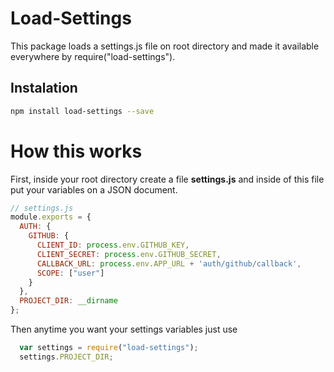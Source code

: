 # Load-Settings

This package loads a settings.js file on root directory and made it available everywhere by require("load-settings").

## Instalation

```bash
npm install load-settings --save
```


# How this works

First, inside your root directory create a file **settings.js** and inside of this file put your variables on a JSON document.

```javascript
// settings.js
module.exports = {
  AUTH: {
    GITHUB: {
      CLIENT_ID: process.env.GITHUB_KEY,
      CLIENT_SECRET: process.env.GITHUB_SECRET,
      CALLBACK_URL: process.env.APP_URL + 'auth/github/callback',
      SCOPE: ["user"]
    }
  },
  PROJECT_DIR: __dirname
};
```
Then anytime you want your settings variables just use
```javascript
  var settings = require("load-settings");
  settings.PROJECT_DIR; 
```